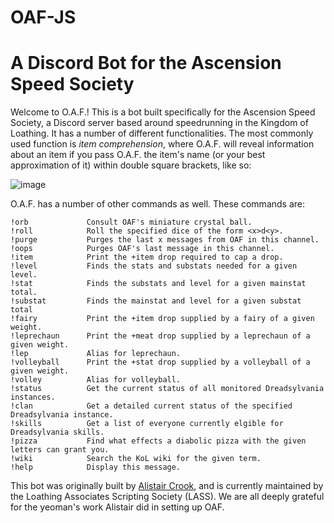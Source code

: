 # OAF-JS
# A Discord Bot for the Ascension Speed Society

Welcome to O.A.F.! This is a bot built specifically for the Ascension Speed Society, a Discord server based around speedrunning in the Kingdom of Loathing. It has a number of different functionalities. The most commonly used function is *item comprehension*, where O.A.F. will reveal information about an item if you pass O.A.F. the item's name (or your best approximation of it) within double square brackets, like so:

![image](https://user-images.githubusercontent.com/8014761/136243345-b0a72156-6693-4fc4-979d-e8d41d3bfeea.png)

O.A.F. has a number of other commands as well. These commands are:

```
!orb             Consult OAF's miniature crystal ball.
!roll            Roll the specified dice of the form <x>d<y>.
!purge           Purges the last x messages from OAF in this channel.
!oops            Purges OAF's last message in this channel.
!item            Print the +item drop required to cap a drop.
!level           Finds the stats and substats needed for a given level.
!stat            Finds the substats and level for a given mainstat total.
!substat         Finds the mainstat and level for a given substat total
!fairy           Print the +item drop supplied by a fairy of a given weight.
!leprechaun      Print the +meat drop supplied by a leprechaun of a given weight.
!lep             Alias for leprechaun.
!volleyball      Print the +stat drop supplied by a volleyball of a given weight.
!volley          Alias for volleyball.
!status          Get the current status of all monitored Dreadsylvania instances.
!clan            Get a detailed current status of the specified Dreadsylvania instance.
!skills          Get a list of everyone currently elgible for Dreadsylvania skills.
!pizza           Find what effects a diabolic pizza with the given letters can grant you.
!wiki            Search the KoL wiki for the given term.
!help            Display this message.
```

This bot was originally built by [Alistair Crook](https://github.com/Phillammon), and is currently maintained by the Loathing Associates Scripting Society (LASS). We are all deeply grateful for the yeoman's work Alistair did in setting up OAF. 

